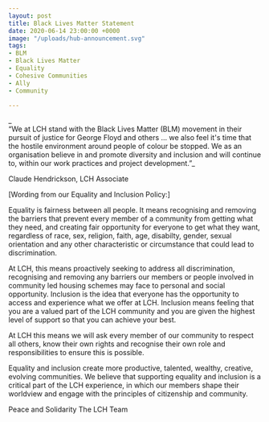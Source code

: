 ```yaml
---
layout: post
title: Black Lives Matter Statement
date: 2020-06-14 23:00:00 +0000
image: "/uploads/hub-announcement.svg"
tags:
- BLM
- Black Lives Matter
- Equality
- Cohesive Communities
- Ally
- Community

---
```

_  
“We at LCH stand with the Black Lives Matter (BLM) movement in their pursuit of justice for George Floyd and others ... we also feel it's time that the hostile environment around people of colour be stopped. We as an organisation believe in and promote diversity and inclusion and will continue to, within our work practices and project development.”_

Claude Hendrickson, LCH Associate

  
\[Wording from our Equality and Inclusion Policy:\]

Equality is fairness between all people. It means recognising and removing the barriers that prevent every member of a community from getting what they need, and creating fair opportunity for everyone to get what they want, regardless of race, sex, religion, faith, age, disabilty, gender, sexual orientation and any other characteristic or circumstance that could lead to discrimination.

  
At LCH, this means proactively seeking to address all discrimination, recognising and removing any barriers our members or people involved in community led housing schemes may face to personal and social opportunity. Inclusion is the idea that everyone has the opportunity to access and experience what we offer at LCH. Inclusion means feeling that you are a valued part of the LCH community and you are given the highest level of support so that you can achieve your best.

  
At LCH this means we will ask every member of our community to respect all others, know their own rights and recognise their own role and responsibilities to ensure this is possible.

  
Equality and inclusion create more productive, talented, wealthy, creative, evolving communities. We believe that supporting equality and inclusion is a critical part of the LCH experience, in which our members shape their worldview and engage with the principles of citizenship and community.

Peace and Solidarity The LCH Team